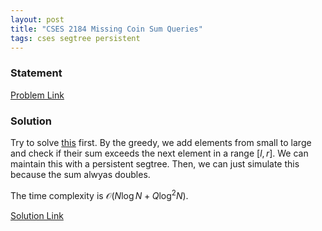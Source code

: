 ```yaml
---
layout: post
title: "CSES 2184 Missing Coin Sum Queries"
tags: cses segtree persistent
---
```


### Statement 

[Problem Link](https://cses.fi/problemset/task/2184)

### Solution

Try to solve [this](https://cses.fi/problemset/task/2183) first. By the greedy, we add elements from small to large and check if their sum exceeds the next element in a range $[l, r]$. We can maintain this with a persistent segtree. Then, we can just simulate this because the sum alwyas doubles.

The time complexity is $\mathcal O(N\log N + Q\log^2 N)$.

[Solution Link](https://cses.fi/paste/ee9d67020184f7a4414718/)